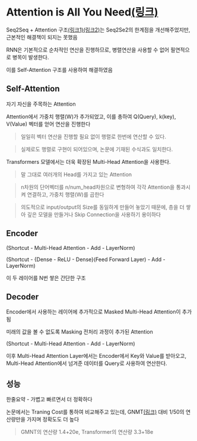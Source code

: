 # Attention is All You Need[(링크)](https://arxiv.org/pdf/1706.03762.pdf)

Seq2Seq + Attention 구조[(링크1)](https://arxiv.org/abs/1409.0473)[(링크2)](https://arxiv.org/abs/1409.0473)는 Seq2Se2의 한계점을 개선해주었지만, 근본적인 해결책이 되지는 못했음

RNN은 기본적으로 순차적인 연산을 진행하므로, 병렬연산을 사용할 수 없어 필연적으로 병목이 발생한다.

이를 Self-Attention 구조를 사용하여 해결하였음

## Self-Attention

자기 자신을 주목하는 Attention

Attention에서 가중치 행렬(W)가 추가되었고, 이를 총하여 Q(Query), k(key), V(Value) 벡터를 얻어 연산을 진행한다

> 일일히 벡터 연산을 진행할 필요 없이 행렬로 한번에 연산할 수 있다.

> 실제로도 행렬로 구현이 되어있으며, 논문에 기재된 수식과도 일치한다.

Transformers 모델에서는 더욱 확장된 Multi-Head Attention을 사용한다.

> 말 그대로 여러개의 Head를 가지고 있는 Attention

> n차원의 단어벡터를 n/num_head차원으로 변형하여 각각 Attention을 통과시켜 연결하고, 가중치 행렬(W)를 곱한다

> 의도적으로 input/output의 Size를 동일하게 만들어 놓았기 때문에, 층을 더 쌓아 깊은 모델을 만들거나 Skip Connection을 사용하기 용이하다

## Encoder

(Shortcut - Multi-Head Attention - Add - LayerNorm)

(Shortcut - {Dense - ReLU - Dense}(Feed Forward Layer) - Add - LayerNorm)

이 두 레이어를 N번 쌓은 간단한 구조

## Decoder

Encoder에서 사용하는 레이어에 추가적으로 Masked Multi-Head Attention이 추가됨

미래의 값을 볼 수 없도록 Masking 전처리 과정이 추가된 Attention

(Shortcut - Multi-Head Attention - Add - LayerNorm)

이후 Multi-Head Attention Layer에서는 Encoder에서 Key와 Value를 받아오고, Multi-Head Attention에서 넘겨준 데이터를 Query로 사용하여 연산한다.

## 성능

한줄요약 - 가볍고 빠르면서 더 정확하다

논문에서는 Traning Cost를 통하여 비교해주고 있는데, GNMT[(링크)](https://arxiv.org/pdf/1609.08144.pdf) 대비 1/50의 연산량만을 가지며 정확도도 더 높다

> GMNT의 연산량 1.4+20e, Transformer의 연산량 3.3+18e
